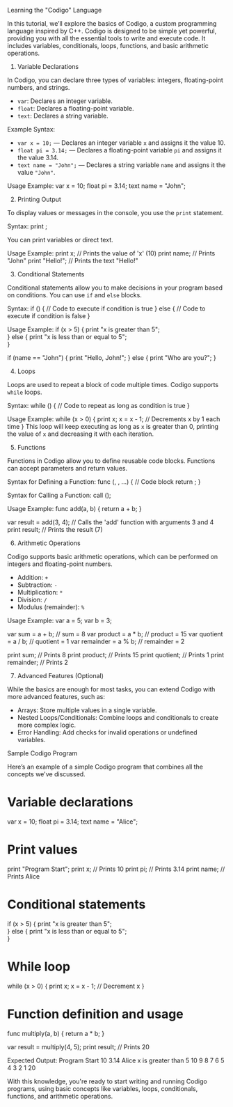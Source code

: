Learning the "Codigo" Language

In this tutorial, we’ll explore the basics of Codigo, a custom programming language inspired by C++. Codigo is designed to be simple yet powerful, providing you with all the essential tools to write and execute code. It includes variables, conditionals, loops, functions, and basic arithmetic operations.

1. Variable Declarations

In Codigo, you can declare three types of variables: integers, floating-point numbers, and strings.

- `var`: Declares an integer variable.
- `float`: Declares a floating-point variable.
- `text`: Declares a string variable.

Example Syntax:
- `var x = 10;`  — Declares an integer variable `x` and assigns it the value 10.
- `float pi = 3.14;` — Declares a floating-point variable `pi` and assigns it the value 3.14.
- `text name = "John";` — Declares a string variable `name` and assigns it the value `"John"`.

Usage Example:
var x = 10;
float pi = 3.14;
text name = "John";

2. Printing Output

To display values or messages in the console, you use the `print` statement.

Syntax:
print <variableName>;

You can print variables or direct text.

Usage Example:
print x;  // Prints the value of 'x' (10)
print name;  // Prints "John"
print "Hello!";  // Prints the text "Hello!"

3. Conditional Statements

Conditional statements allow you to make decisions in your program based on conditions. You can use `if` and `else` blocks.

Syntax:
if (<condition>) {
    // Code to execute if condition is true
} else {
    // Code to execute if condition is false
}

Usage Example:
if (x > 5) {
    print "x is greater than 5";  
} else {
    print "x is less than or equal to 5";  
}

if (name == "John") {
    print "Hello, John!";
} else {
    print "Who are you?";
}

4. Loops

Loops are used to repeat a block of code multiple times. Codigo supports `while` loops.

Syntax:
while (<condition>) {
    // Code to repeat as long as condition is true
}

Usage Example:
while (x > 0) {
    print x;
    x = x - 1;  // Decrements x by 1 each time
}
This loop will keep executing as long as `x` is greater than 0, printing the value of `x` and decreasing it with each iteration.

5. Functions

Functions in Codigo allow you to define reusable code blocks. Functions can accept parameters and return values.

Syntax for Defining a Function:
func <functionName>(<param1>, <param2>, ...) {
    // Code block
    return <value>;
}

Syntax for Calling a Function:
call <functionName>(<arguments>);

Usage Example:
func add(a, b) {
    return a + b;
}

var result = add(3, 4);   // Calls the 'add' function with arguments 3 and 4
print result;  // Prints the result (7)

6. Arithmetic Operations

Codigo supports basic arithmetic operations, which can be performed on integers and floating-point numbers.

- Addition: `+`
- Subtraction: `-`
- Multiplication: `*`
- Division: `/`
- Modulus (remainder): `%`

Usage Example:
var a = 5;
var b = 3;

var sum = a + b;       // sum = 8
var product = a * b;   // product = 15
var quotient = a / b;  // quotient = 1
var remainder = a % b; // remainder = 2

print sum;       // Prints 8
print product;   // Prints 15
print quotient;  // Prints 1
print remainder; // Prints 2

7. Advanced Features (Optional)

While the basics are enough for most tasks, you can extend Codigo with more advanced features, such as:

- Arrays: Store multiple values in a single variable.
- Nested Loops/Conditionals: Combine loops and conditionals to create more complex logic.
- Error Handling: Add checks for invalid operations or undefined variables.

Sample Codigo Program

Here’s an example of a simple Codigo program that combines all the concepts we've discussed.

# Variable declarations
var x = 10;
float pi = 3.14;
text name = "Alice";

# Print values
print "Program Start";
print x;  // Prints 10
print pi; // Prints 3.14
print name;  // Prints Alice

# Conditional statements
if (x > 5) {
    print "x is greater than 5";  
} else {
    print "x is less than or equal to 5";  
}

# While loop
while (x > 0) {
    print x;
    x = x - 1;  // Decrement x
}

# Function definition and usage
func multiply(a, b) {
    return a * b;
}

var result = multiply(4, 5);
print result;  // Prints 20

Expected Output:
Program Start
10
3.14
Alice
x is greater than 5
10
9
8
7
6
5
4
3
2
1
20

With this knowledge, you're ready to start writing and running Codigo programs, using basic concepts like variables, loops, conditionals, functions, and arithmetic operations.
